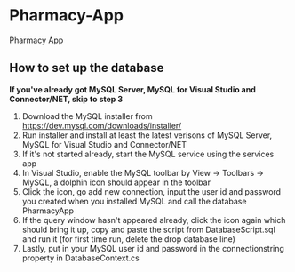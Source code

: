 # Pharmacy-App
Pharmacy App

## How to set up the database
**If you've already got MySQL Server, MySQL for Visual Studio and Connector/NET, skip to step 3**
1. Download the MySQL installer from https://dev.mysql.com/downloads/installer/
2. Run installer and install at least the latest verisons of MySQL Server, MySQL for Visual Studio and Connector/NET
3. If it's not started already, start the MySQL service using the services app
4. In Visual Studio, enable the MySQL toolbar by View -> Toolbars -> MySQL, a dolphin icon should appear in the toolbar
5. Click the icon, go add new connection, input the user id and password you created when you installed MySQL and call the database PharmacyApp
6. If the query window hasn't appeared already, click the icon again which should bring it up, copy and paste the script from DatabaseScript.sql and run it (for first time run, delete the drop database line)
7. Lastly, put in your MySQL user id and password in the connectionstring property in DatabaseContext.cs
